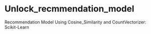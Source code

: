 # Unlock_recmmendation_model


Recommendation Model Using Cosine_Similarity and CountVectorizer: Scikit-Learn

